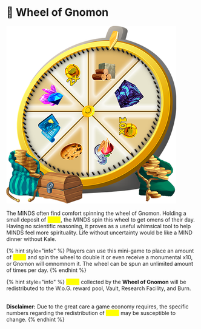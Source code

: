 # 🎡 Wheel of Gnomon

![](../../../.gitbook/assets/Gnomon.png)

The MINDS often find comfort spinning the wheel of Gnomon. Holding a small deposit of <mark style="color:yellow;">**CELL**</mark>, the MINDS spin this wheel to get omens of their day. Having no scientific reasoning, it proves as a useful whimsical tool to help MINDS feel more spirituality. Life without uncertainty would be like a MIND dinner without Kale.

{% hint style="info" %}
Players can use this mini-game to place an amount of <mark style="color:yellow;">**CELL**</mark> and spin the wheel to double it or even receive a monumental x10, or Gnomon will omnomnom it. The wheel can be spun an unlimited amount of times per day.
{% endhint %}

{% hint style="info" %}
<mark style="color:yellow;">**CELL**</mark> collected by the **Wheel of Gnomon** will be redistributed to the W.o.G. reward pool, Vault, Research Facility, and Burn.&#x20;

\
**​Disclaimer:** Due to the great care a game economy requires, the specific numbers regarding the redistribution of <mark style="color:yellow;">**CELL**</mark> may be susceptible to change.&#x20;
{% endhint %}



